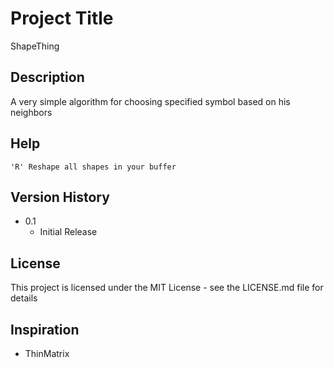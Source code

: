# Project Title

ShapeThing

## Description
A very simple algorithm for choosing specified symbol based on his neighbors 

## Help

```
'R' Reshape all shapes in your buffer
```

## Version History

* 0.1
    * Initial Release

## License

This project is licensed under the MIT License - see the LICENSE.md file for details

## Inspiration

* ThinMatrix






